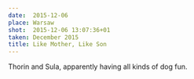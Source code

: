 ```yaml
---
date:  2015-12-06
place: Warsaw
shot:  2015-12-06 13:07:36+01
taken: December 2015
title: Like Mother, Like Son
---
```


Thorin and Sula, apparently having all kinds of dog fun.
